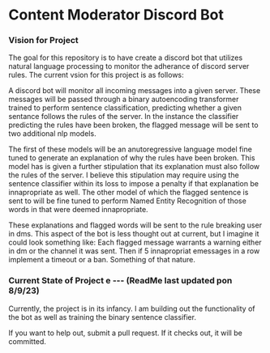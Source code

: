 # Content Moderator Discord Bot

### Vision for Project
The goal for this repository is to have create a discord bot that utilizes natural language processing
to monitor the adherance of discord server rules. The current vsion for this project is as follows:

A discord bot will monitor all incoming messages into a given server. These messages will be passed through
a binary autoencoding transformer trained to perform sentence classification, predicting whether a given
sentance follows the rules of the server. In the instance the classifier predicting the rules have been broken, 
the flagged message will be sent to two additional nlp models. 

The first of these models will be an anutoregressive
language model fine tuned to generate an explanation of why the rules have been broken. This model has is 
given a further stipulation that its explanation must also follow the rules of the server. I believe this
stipulation may require using the sentence classifier within its loss to impose a penalty if that explanation
be innapropriate as well. The other model of which the flagged sentence is sent to will be fine tuned to perform 
Named Entity Recognition of those words in that were deemed innapropriate. 

These explanations and flagged words will be sent to the rule breaking user in dms. This aspect of the bot is
less thought out at current, but I imagine it could look something like: Each flagged message warrants a warning
either in dm or the channel it was sent. Then if 5 innapropriat emessages in a row implement a timeout or a 
ban. Something of that nature.

### Current State of Project e --- (ReadMe last updated pon 8/9/23)

Currently, the project is in its infancy. I am building out the functionality of the bot as well as training the 
binary sentence classifier. 

If you want to help out, submit a pull request. If it checks out, it will be committed. 
